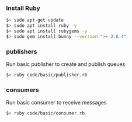 ### Install Ruby
 ```sh
$> sudo apt-get update 
$> sudo apt install ruby -y
$> sudo apt install rubygems -y
$> sudo gem install bunny --version ">= 2.6.4"
```

### publishers
Run basic publisher to create and publish queues

```sh
$> ruby code/basic/publisher.rb
```

### consumers
Run basic consumer to receive messages

```sh
$> ruby code/basic/consumer.rb
```
